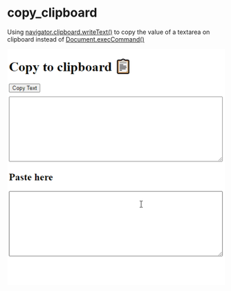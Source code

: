 # copy_clipboard

Using [navigator.clipboard.writeText()](https://alligator.io/js/async-clipboard-api/) to copy the value of a textarea on clipboard instead of [Document.execCommand()](https://developer.mozilla.org/en-US/docs/Web/API/Document/execCommand)

![](demo.gif)

